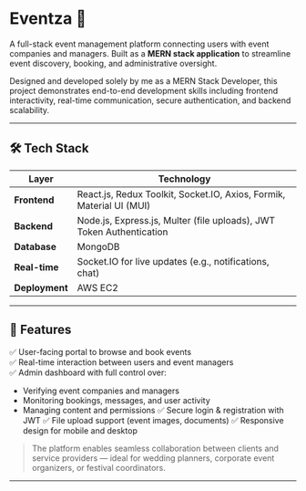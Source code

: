 # Eventza 🎉

A full-stack event management platform connecting users with event companies and managers. Built as a **MERN stack application** to streamline event discovery, booking, and administrative oversight.

Designed and developed solely by me as a MERN Stack Developer, this project demonstrates end-to-end development skills including frontend interactivity, real-time communication, secure authentication, and backend scalability.


---

## 🛠️ Tech Stack

| Layer | Technology |
|------|------------|
| **Frontend** | React.js, Redux Toolkit, Socket.IO, Axios, Formik, Material UI (MUI) |
| **Backend** | Node.js, Express.js, Multer (file uploads), JWT Token Authentication |
| **Database** | MongoDB |
| **Real-time** | Socket.IO for live updates (e.g., notifications, chat) |
| **Deployment** | AWS EC2 |

---

## 🧩 Features

✅ User-facing portal to browse and book events  
✅ Real-time interaction between users and event managers  
✅ Admin dashboard with full control over:
   - Verifying event companies and managers
   - Monitoring bookings, messages, and user activity
   - Managing content and permissions
✅ Secure login & registration with JWT
✅ File upload support (event images, documents)
✅ Responsive design for mobile and desktop

> The platform enables seamless collaboration between clients and service providers — ideal for wedding planners, corporate event organizers, or festival coordinators.

---
